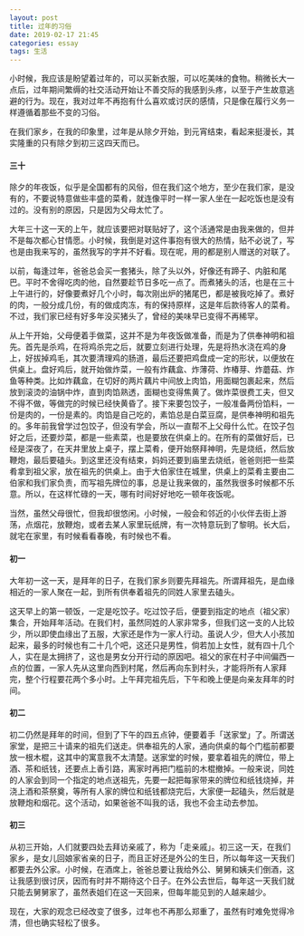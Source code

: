 ```yaml
---
layout: post
title: 过年的习俗
date: 2019-02-17 21:45
categories: essay
tags: 生活
---
```


小时候，我应该是盼望着过年的，可以买新衣服，可以吃美味的食物。稍微长大一点后，过年期间繁缛的社交活动开始让不善交际的我感到头疼，以至于产生故意逃避的行为。现在，我对过年不再抱有什么喜欢或讨厌的感情，只是像在履行义务一样遵循着那些不变的习俗。

在我们家乡，在我的印象里，过年是从除夕开始，到元宵结束，看起来挺漫长，其实隆重的只有除夕到初三这四天而已。

#### 三十

除夕的年夜饭，似乎是全国都有的风俗，但在我们这个地方，至少在我们家，是没有的，不要说特意做些丰盛的菜肴，就连像平时一样一家人坐在一起吃饭也是没有过的。没有别的原因，只是因为父母太忙了。

大年三十这一天的上午，就应该要把对联贴好了，这个活通常是由我来做的，但并不是每次都心甘情愿。小时候，我倒是对这件事抱有很大的热情，贴不必说了，写也是由我来写的，虽然我写的字并不好看。现在呢，用的都是别人赠送的对联了。

以前，每逢过年，爸爸总会买一套猪头，除了头以外，好像还有蹄子、内脏和尾巴。平时不舍得吃肉的他，自然要趁节日多吃一点了。而煮猪头的活，也是在三十上午进行的，好像要煮好几个小时，每次刚出炉的猪尾巴，都是被我吃掉了。煮好的肉，一般分成几份，有的做成肉冻，有的保持原样，这是年后款待客人的菜肴。不过，我们家已经有好多年没买猪头了，曾经的美味早已变得不再稀罕。

从上午开始，父母便着手做菜，这并不是为年夜饭做准备，而是为了供奉神明和祖先。首先是杀鸡，在将鸡杀完之后，就要立刻进行处理，先是将热水浇在鸡的身上，好拔掉鸡毛，其次要清理鸡的肠道，最后还要把鸡盘成一定的形状，以便放在供桌上。盘好鸡后，就开始做炸菜，一般有炸藕盒、炸薄荷、炸椿芽、炸蘑菇、炸鱼等种类。比如炸藕盒，在切好的两片藕片中间放上肉馅，用面糊包裹起来，然后放到滚烫的油锅中炸，直到肉馅熟透，面糊也变得焦黄了。做炸菜很费工夫，但又不得不做，等做完的时候已经快黄昏了。接下来要包饺子，一般准备两份馅料，一份是肉的，一份是素的。肉馅是自己吃的，素馅总是白菜豆腐，是供奉神明和祖先的。多年前我曾学过包饺子，但没有学会，所以一直帮不上父母什么忙。在饺子包好之后，还要炒菜，都是一些素菜，也是要放在供桌上的。在所有的菜做好后，已经是深夜了，在天井里放上桌子，摆上菜肴，便开始祭拜神明，先是烧纸，然后放鞭炮，最后要磕头。到这里还没有结束，妈妈还要到庙里去烧纸，爸爸则把一些菜肴拿到祖父家，放在祖先的供桌上。由于大伯家住在城里，供桌上的菜肴主要由二伯家和我们家负责，而写祖先牌位的事，总是让我来做的，虽然我很多时候都不乐意。所以，在这样忙碌的一天，哪有时间好好地吃一顿年夜饭呢。

当然，虽然父母很忙，但我却很悠闲。小时候，一般会和邻近的小伙伴去街上游荡，点烟花，放鞭炮，或者去某人家里玩纸牌，有一次特意玩到了黎明。长大后，就宅在家里，有时候看看春晚，有时候也不看。

#### 初一

大年初一这一天，是拜年的日子，在我们家乡则要先拜祖先。所谓拜祖先，是血缘相近的一家人聚在一起，到所有供奉着祖先的同姓人家里去磕头。

这天早上的第一顿饭，一定是吃饺子。吃过饺子后，便要到指定的地点（祖父家）集合，开始拜年活动。在我们村，虽然同姓的人家非常多，但我们这一支的人比较少，所以即使血缘出了五服，大家还是作为一家人行动。虽说人少，但大人小孩加起来，最多的时候也有二十几个吧，这还只是男性，倘若加上女性，就有四十几个人，实在是太拥挤了，这也是男女分开行动的原因吧。祖父的家在村子中间偏西一点的位置，一家人先从这里向西到村尾，然后再向东到村头，才能将所有人家拜完，整个行程要花两个多小时。上午拜完祖先后，下午和晚上便是向亲友拜年的时间。

#### 初二

初二仍然是拜年的时间，但到了下午的四五点钟，便要着手「送家堂」了。所谓送家堂，是把三十请来的祖先们送走。供奉祖先的人家，通向供桌的每个门槛前都要放一根木棍，这其中的寓意我不太清楚。送家堂的时候，要拿着祖先的牌位，带上酒、茶和纸钱，还要点上香引路，离家时再把门槛前的木棍撤掉。一般来说，同姓的人家会到同一个指定的地点送祖先，先要一起把每家带来的牌位和纸钱烧掉，并浇上酒和茶祭奠，等所有人家的牌位和纸钱都烧完后，大家便一起磕头，然后就是放鞭炮和烟花。这个活动，如果爸爸不叫我的话，我也不会主动去参加。

#### 初三

从初三开始，人们就要四处去拜访亲戚了，称为「走亲戚」。初三这一天，在我们家乡，是女儿回娘家省亲的日子，而且正好还是外公的生日，所以每年这一天我们都要去外公家。小时候，在酒席上，爸爸总要让我给外公、舅舅和姨夫们倒酒，这让我感到很讨厌，因而有时并不期待这个日子。在外公去世后，每年这一天我们就只能去舅舅家了，虽然表姐们在这一天回来，但每年能见到的人越来越少。

现在，大家的观念已经改变了很多，过年也不再那么郑重了，虽然有时难免觉得冷清，但也确实轻松了很多。